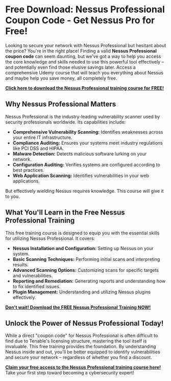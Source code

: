 # Free Download: Nessus Professional Coupon Code - Get Nessus Pro for Free!

Looking to secure your network with Nessus Professional but hesitant about the price? You're in the right place! Finding a valid **Nessus Professional coupon code** can seem daunting, but we've got a way to help you access the core knowledge and skills needed to use this powerful tool effectively – and potentially even find those elusive savings later. Access a comprehensive Udemy course that will teach you everything about Nessus and maybe help you save money, all completely free.

[**Click here to download the Nessus Professional training course for FREE!**](https://udemywork.com/nessus-professional-coupon-code)

## Why Nessus Professional Matters

Nessus Professional is the industry-leading vulnerability scanner used by security professionals worldwide. Its capabilities include:

*   **Comprehensive Vulnerability Scanning:** Identifies weaknesses across your entire IT infrastructure.
*   **Compliance Auditing:** Ensures your systems meet industry regulations like PCI DSS and HIPAA.
*   **Malware Detection:** Detects malicious software lurking on your network.
*   **Configuration Auditing:** Verifies systems are configured according to best practices.
*   **Web Application Scanning:** Identifies vulnerabilities in your web applications.

But effectively wielding Nessus requires knowledge. This course will give it to you.

## What You'll Learn in the Free Nessus Professional Training

This free training course is designed to equip you with the essential skills for utilizing Nessus Professional. It covers:

*   **Nessus Installation and Configuration:** Setting up Nessus on your system.
*   **Basic Scanning Techniques:** Performing initial scans and interpreting results.
*   **Advanced Scanning Options:** Customizing scans for specific targets and vulnerabilities.
*   **Reporting and Remediation:** Generating reports and understanding how to fix identified issues.
*   **Plugin Management:** Understanding and utilizing Nessus plugins effectively.

[**Don't wait! Download the FREE Nessus Professional Training NOW!**](https://udemywork.com/nessus-professional-coupon-code)

## Unlock the Power of Nessus Professional Today!

While a direct "coupon code" for Nessus Professional is often difficult to find due to Tenable's licensing structure, mastering the tool itself is invaluable. This free training provides the foundation. By understanding Nessus inside and out, you'll be better equipped to identify vulnerabilities and secure your network – regardless of whether you find a discount.

[**Claim your free access to the Nessus Professional training course here!**](https://udemywork.com/nessus-professional-coupon-code) Take your first step toward becoming a cybersecurity expert!
